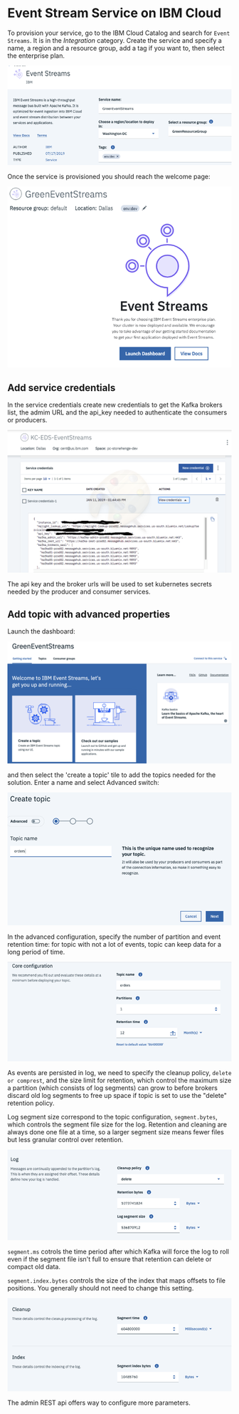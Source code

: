 # Event Stream Service on IBM Cloud

To provision your service, go to the IBM Cloud Catalog and search for `Event Streams`. It is in the *Integration* category. Create the service and specify a name, a region and a resource group, add a tag if you want to, then select the enterprise plan. 

![](images/IES-service.png)

Once the service is provisioned you should reach the welcome page:

![](images/es-ic-service.png)


## Add service credentials

In the service credentials create new credentials to get the Kafka brokers list, the admim URL and the api_key needed to authenticate the consumers or producers.

 ![](./images/IES-IC-credentials.png)

The api key and the broker urls will be used to set kubernetes secrets needed by the producer and consumer services. 

## Add topic with advanced properties

Launch the dashboard:

![](images/es-ic-dashboard.png)

and then select the 'create a topic' tile to add the topics needed for the solution. Enter a name and select Advanced switch:

![](images/es-ic-topic-1.png)

In the advanced configuration, specify the number of partition and event retention time: for topic with not a lot of events, topic can keep data for a long period of time. 

![](images/es-ic-topic-2.png)

As events are persisted in log, we need to specify the cleanup policy, `delete or comprest`, and the size limit for retention, which control the maximum size a partition (which consists of log segments) can grow to before brokers discard old log segments to free up space if topic is set to use the "delete" retention policy.

Log segment size correspond to the topic configuration, `segment.bytes`, which controls the segment file size for the log. Retention and cleaning are always done one file at a time, so a larger segment size means fewer files but less granular control over retention.

![](images/es-ic-topic-3.png)

`segment.ms` cotrols the time period after which Kafka will force the log to roll even if the segment file isn't full to ensure that retention can delete or compact old data.

`segment.index.bytes` controls the size of the index that maps offsets to file positions. You generally should not need to change this setting.

![](images/es-ic-topic-4.png)

The admin REST api offers way to configure more parameters.